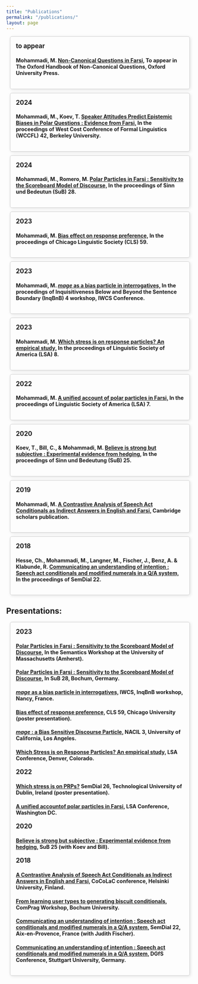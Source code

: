 ```yaml
---
title: "Publications"
permalink: "/publications/"
layout: page
---
```

<style>
.publications {
  display: contents;
  flex-wrap: wrap;
  justify-content: center;
  margin: 20px;
}

.publication {
  border: 1px solid #ccc;
  border-radius: 5px;
  margin: 10px;
  box-shadow: 2px 2px 8px rgba(0, 0, 0, 0.1);
  transition: box-shadow 0.3s ease;
}

.publication a {
  text-decoration: none;
  color: inherit;
}

.publication:hover {
  box-shadow: 4px 4px 16px rgba(0, 0, 0, 0.2);
}

.publication-content {
  padding: 15px;
}

.publication h3 {
  margin: 0 0 10px;
  font-size: 1.2em;
}

.publication p {
  margin: 5px 0;
  color: #555;
}
</style>

<div class="publications">
    <!-- Add your publication.... -->
    <div class="publication">
    <!--  <a href="pdfs/paper1.pdf" target="_blank">  -->
        <div class="publication-content">
          <h3> to appear </h3>
          <h4> 
            Mohammadi, M. 
            <u> Non-Canonical Questions in Farsi,</u>
            To appear in The Oxford Handbook of Non-Canonical Questions, Oxford University Press.
          </h4>
        </div>
  <!--    </a>  -->
    </div>
    <!-- Add your publication.... -->
    <div class="publication">
      <a href="pdfs/paper1.pdf" target="_blank">
        <div class="publication-content">
          <h3> 2024 </h3>
          <h4>
            Mohammadi, M., Koev, T. 
            <u> Speaker Attitudes Predict Epistemic Biases in Polar Questions : Evidence from Farsi,</u> 
            In the proceedings of West Cost Conference of Formal Linguistics (WCCFL) 42, Berkeley University.
          </h4>
        </div>
      </a>
    </div>
    <!-- Add your publication.... -->
    <div class="publication">
      <a href="pdfs/paper1.pdf" target="_blank">
        <div class="publication-content">
          <h3> 2024 </h3>
          <h4> Mohammadi, M., Romero, M. 
            <u> Polar Particles in Farsi : Sensitivity to the Scoreboard Model of Discourse,</u>
            In the proceedings of Sinn und Bedeutun (SuB) 28.
          </h4>
        </div>
      </a>
    </div>
    <!-- Add your publication.... -->
    <div class="publication">
      <a href="pdfs/paper1.pdf" target="_blank">
        <div class="publication-content">
          <h3> 2023 </h3>
          <h4> Mohammadi, M. 
            <u> Bias effect on response preference,</u>
            In the proceedings of Chicago Linguistic Society (CLS) 59.
          </h4>
        </div>
      </a>
    </div>
    <!-- Add your publication.... -->
    <div class="publication">
      <a href="pdfs/paper1.pdf" target="_blank">
        <div class="publication-content">
          <h3> 2023 </h3>
          <h4> Mohammadi, M. 
            <u> <i>mage</i> as a bias particle in interrogatives,</u>
            In the proceedings of Inquisitiveness Below and Beyond the Sentence Boundary (InqBnB) 4 workshop, IWCS Conference.
          </h4>
        </div>
      </a>
    </div>
    <!-- Add your publication.... -->
    <div class="publication">
      <a href="pdfs/paper1.pdf" target="_blank">
        <div class="publication-content">
          <h3> 2023 </h3>
          <h4> Mohammadi, M. 
            <u> Which stress is on response particles? An empirical study,</u>
            In the proceedings of Linguistic Society of America (LSA) 8.
          </h4>
        </div>
      </a>
    </div>
    <!-- Add your publication.... -->
    <div class="publication">
      <a href="pdfs/paper1.pdf" target="_blank">
        <div class="publication-content">
          <h3> 2022 </h3>
          <h4> 
            Mohammadi, M. 
            <u> A unified account of polar particles in Farsi,</u>
            In the proceedings of Linguistic Society of America (LSA) 7.
          </h4>
        </div>
      </a>
    </div>
    <!-- Add your publication.... -->
    <div class="publication">
      <a href="pdfs/paper1.pdf" target="_blank">
        <div class="publication-content">
          <h3> 2020 </h3>
          <h4> Koev, T., Bill, C., & Mohammadi, M. 
            <u> Believe is strong but subjective : Experimental evidence from hedging,</u>
            In the proceedings of Sinn und Bedeutung (SuB) 25.
          </h4>
        </div>
      </a>
    </div>
    <!-- Add your publication.... -->
      <div class="publication">
      <a href="pdfs/paper1.pdf" target="_blank">
        <div class="publication-content">
          <h3> 2019 </h3>
          <h4> Mohammadi, M. 
            <u> A Contrastive Analysis of Speech Act Conditionals as Indirect Answers in English and Farsi,</u>
            Cambridge scholars publication.
          </h4>
        </div>
      </a>
    </div>
    <!-- Add your publication.... -->
    <div class="publication">
      <a href="pdfs/paper1.pdf" target="_blank">
        <div class="publication-content">
          <h3> 2018 </h3>
          <h4> Hesse, Ch., Mohammadi, M., Langner, M., Fischer, J., Benz, A. & Klabunde, R. 
            <u> Communicating an understanding of intention : Speech act conditionals and modified numerals in a Q/A system,</u>
            In the proceedings of SemDial 22.
          </h4>
        </div>
      </a>
    </div>
    <!-- Add your publication.... -->
    <!-- Template 
      <div class="publication">
      <a href="pdfs/paper1.pdf" target="_blank">
        <div class="publication-content">
          <h3> year </h3>
          <h4> citation
          </h4>
        </div>
      </a>
    </div>
    -->
  </div>


<h2> Presentations: </h2>
<div class="publications">
    <div class="publication">
        <div class="publication-content">
          <!-- Add your presentation under the related year -->
          <h3> 2023 </h3>
          <!-- Add your presentation -->
          <h4>
            <u> Polar Particles in Farsi : Sensitivity to the Scoreboard Model of Discourse,</u>
            In the Semantics Workshop at the University of Massachusetts (Amherst).
          </h4>
          <!-- Add your presentation -->
          <h4>
            <u> Polar Particles in Farsi : Sensitivity to the Scoreboard Model of Discourse,</u>
            In SuB 28, Bochum, Germany.
          </h4>
          <!-- Add your presentation -->
          <h4>
            <u> <i>mage</i> as a bias particle in interrogatives,</u>
            IWCS, InqBnB workshop, Nancy, France.
          </h4>
          <!-- Add your presentation -->
          <h4>
            <u> Bias effect of response preference,</u>
            CLS 59, Chicago University (poster presentation).
          </h4>
          <!-- Add your presentation -->
          <h4>
            <u> <i>mage</i> : a Bias Sensitive Discourse Particle,</u>
             NACIL 3, University of California, Los Angeles.
          </h4>
          <!-- Add your presentation -->
          <h4>
            <u> Which Stress is on Response Particles? An empirical study,</u>
            LSA Conference, Denver, Colorado.
          </h4>
          <!-- Add your presentation under the related year -->
          <h3> 2022 </h3>
          <!-- Add your presentation -->
          <h4>
            <u> Which stress is on PRPs?</u>
            SemDial 26, Technological University of Dublin, Ireland (poster presentation). 
          </h4>
          <!-- Add your presentation -->
          <h4>
            <u> A unified accountof polar particles in Farsi,</u>
            LSA Conference, Washington DC.
          </h4>
          <!-- Add your presentation under the related year -->
          <h3> 2020 </h3>
          <!-- Add your presentation -->
          <h4>
            <u> Believe is strong but subjective : Experimental evidence from hedging,</u>
            SuB 25 (with Koev and Bill).
          </h4>
          <!-- Add your presentation under the related year -->
          <h3> 2018 </h3>
          <!-- Add your presentation -->
          <h4>
            <u> A Contrastive Analysis of Speech Act Conditionals as Indirect Answers in English and Farsi,</u>
            CoCoLaC conference, Helsinki University, Finland.
          </h4>
          <!-- Add your presentation -->
          <h4>
            <u> From learning user types to generating biscuit conditionals,</u>
            ComPrag Workshop, Bochum University.
          </h4>
          <!-- Add your presentation -->
          <h4>
            <u> Communicating an understanding of intention : Speech act conditionals and modified numerals in a Q/A system,</u>
            SemDial 22, Aix-en-Provence, France (with Judith Fischer).
          </h4>
          <!-- Add your presentation -->
          <h4>
            <u> Communicating an understanding of intention : Speech act conditionals and modified numerals in a Q/A system,</u>
            DGfS Conference, Stuttgart University, Germany.
          </h4>
        </div>
    </div>
 </div>
